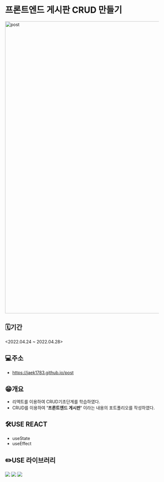 # 프론트엔드 게시판 CRUD 만들기
<img width="955" alt="post" src="https://user-images.githubusercontent.com/73649967/168523748-62b0d3d8-e080-40f5-baf1-9f98d327fe42.png">

## 🗓️기간
<2022.04.24 ~ 2022.04.28>

## 💻주소
- https://jaek1783.github.io/post

## 😁개요
- 리액트를 이용하여 CRUD기초단계를 학습하였다.
- CRUD를 이용하여 **'프론트엔드 게시판'** 이라는 내용의 포트폴리오를 작성하였다.

## 🛠️USE REACT
- useState
- useEffect

## ✏️USE 라이브러리
<img src="https://img.shields.io/badge/React-61DAFB?style=for-the-badge&logo=React&logoColor=white"> <img src="https://img.shields.io/badge/YouTube-FF0000?style=for-the-badge&logo=YouTube&logoColor=white"> <img src="https://img.shields.io/badge/Visual Studio Code-007ACC?style=for-the-badge&logo=Visual Studio Code&logoColor=white">


